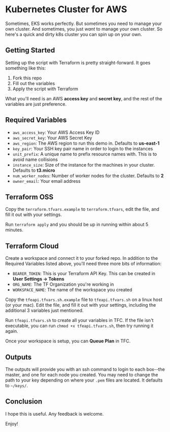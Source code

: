 # Kubernetes Cluster for AWS

Sometimes, EKS works perfectly. But sometimes you need to manage your own cluster. And sometimes, you just _want_ to manage your own cluster. So here's a quick and dirty k8s cluster you can spin up on your own.

## Getting Started

Setting up the script with Terraform is pretty straight-forward. It goes something like this:

1. Fork this repo
2. Fill out the variables
3. Apply the script with Terraform

What you'll need is an AWS **access key** and **secret key**, and the rest of the variables are just preference.

## Required Variables

* `aws_access_key`: Your AWS Access Key ID
* `aws_secret_key`: Your AWS Secret Key
* `aws_region`: The AWS region to run this demo in. Defaults to **us-east-1**
* `key_pair`: Your SSH key pair name in order to login to the instances
* `unit_prefix`: A unique name to prefix resource names with. This is to avoid name collisions
* `instance_size`: Size of the instance for the machines in your cluster. Defaults to **t3.micro**
* `num_worker_nodes`: Number of worker nodes for the cluster. Defaults to **2**
* `owner_email`: Your email address

## Terraform OSS

Copy the `terraform.tfvars.example` to `terraform.tfvars`, edit the file, and fill it out with your settings.

Run `terraform apply` and you should be up in running within about 5 minutes.

## Terraform Cloud

Create a workspace and connect it to your forked repo. In addition to the Required Variables listed above, you'll need three more bits of information:

* `BEARER_TOKEN`: This is your Terraform API Key. This can be created in **User Settings &rarr; Tokens**
* `ORG_NAME`: The TF Organization you're working in
* `WORKSPACE_NAME`: The name of the workspace you created

Copy the `tfeapi.tfvars.sh.example` file to `tfeapi.tfvars.sh` on a linux host (or your mac). Edit the file, and fill it out with your settings, including the additional 3 variables just mentioned.

Run `tfeapi.tfvars.sh` to create all your variables in TFC. If the file isn't executable, you can run `chmod +x tfeapi.tfvars.sh`, then try running it again.

Once your workspace is setup, you can **Queue Plan** in TFC.

## Outputs

The outputs will provide you with an ssh command to login to each box--the master, and one for each node you created. You may need to change the path to your key depending on where your `.pem` files are located. It defaults to `~/keys/`.

## Conclusion

I hope this is useful. Any feedback is welcome.

Enjoy!